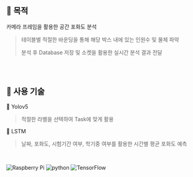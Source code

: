 ## :star2: 목적
카메라 프레임을 활용한 공간 포화도 분석

> 테이블별 적절한 바운딩을 통해 해당 박스 내에 있는 인원수 및 물체 파악
>
> 분석 후 Database 저장 및 소켓을 활용한 실시간 분석 결과 전달

<br/><br/>

## :star2: 사용 기술
📌 Yolov5

> 적절한 라벨을 선택하여 Task에 맞게 활용

📌 LSTM

> 날짜, 포화도, 시험기간 여부, 학기중 여부를 활용한 시간별 평균 포화도 예측
<br/>

![Raspberry Pi](https://img.shields.io/badge/-RaspberryPi-C51A4A?style=for-the-badge&logo=Raspberry-Pi)
![python](https://img.shields.io/badge/Python-3776AB?style=for-the-badge&logo=python&logoColor=white)
![TensorFlow](https://img.shields.io/badge/TensorFlow-%23FF6F00.svg?style=for-the-badge&logo=TensorFlow&logoColor=white)


